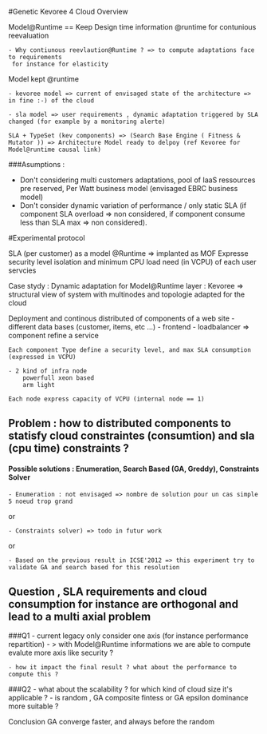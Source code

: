 
#Genetic Kevoree 4 Cloud Overview

Model@Runtime == Keep Design time information @runtime for contunious reevaluation 

	- Why contiunous reevlaution@Runtime ? => to compute adaptations face to requirements
	 for instance for elasticity

Model kept @runtime 

	- kevoree model => current of envisaged state of the architecture => in fine :-) of the cloud
	
	- sla model => user requirements , dynamic adaptation triggered by SLA changed (for example by a monitoring alerte)
		
	SLA + TypeSet (kev components) => (Search Base Engine ( Fitness & Mutator )) => Architecture Model ready to delpoy (ref Kevoree for Model@runtime causal link)

###Asumptions :
 
- Don't considering multi customers adaptations, pool of IaaS ressources pre reserved, Per Watt business model (envisaged EBRC business model)
- Don't consider dynamic variation of performance / only static SLA (if component SLA overload => non considered, if component consume less than SLA max => non considered).



#Experimental protocol

SLA (per customer) as a model @Runtime => implanted as MOF
	Expresse security level isolation and minimum CPU load need (in VCPU) of each user servcies

Case stydy : Dynamic adaptation for 
Model@Runtime layer : Kevoree => structural view of system with multinodes and topologie adapted for the cloud

Deployment and continous distributed of components of a web site
	- different data bases (customer, items, etc …)
	- frontend
	- loadbalancer
	=> component refine a service
	
	Each component Type define a security level, and max SLA consumption (expressed in VCPU)
	
	- 2 kind of infra node 
		powerfull xeon based
		arm light
		
	Each node express capacity of VCPU (internal node == 1)
				
## Problem : how to distributed components to statisfy cloud constraintes (consumtion) and sla (cpu time) constraints ?
	

#### Possible solutions : Enumeration, Search Based (GA, Greddy), Constraints Solver
	
	- Enumeration : not envisaged => nombre de solution pour un cas simple 5 noeud trop grand

or
	
	- Constraints solver) => todo in futur work
	
or 
	
	- Based on the previous result in ICSE'2012 => this experiment try to validate GA and search based for this resolution


## Question , SLA requirements and cloud consumption for instance are orthogonal and lead to a multi axial problem

###Q1
	- current legacy only consider one axis (for instance performance repartition)
		- > with Model@Runtime informations we are able to compute evalute more axis like security ?
		
	- how it impact the final result ? what about the performance to compute this ?
	
###Q2
	- what about the scalability ? for which kind of cloud size it's applicable ?
	- is random , GA composite fintess or GA epsilon dominance more suitable ?
	
Conclusion
	GA converge faster, and always before the random








	






	
